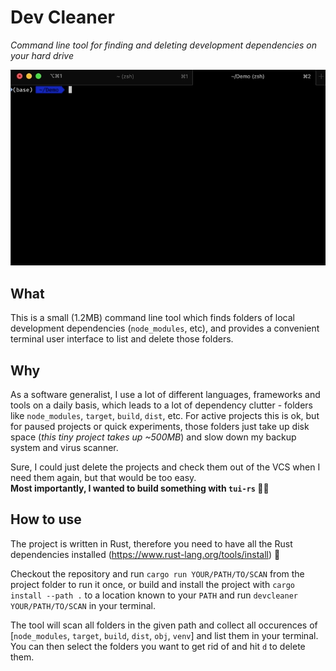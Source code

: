 # Dev Cleaner
*Command line tool for finding and deleting development dependencies on your hard drive*

![Tool Usage Example](./devcleaner.gif)

## What
This is a small (1.2MB) command line tool which finds folders of local development dependencies (`node_modules`, etc), and provides
a convenient terminal user interface to list and delete those folders.

## Why
As a software generalist, I use a lot of different languages, frameworks and tools on a daily basis, which leads to a lot of 
dependency clutter - folders like `node_modules`, `target`, `build`, `dist`, etc.
For active projects this is ok, but for paused projects or quick experiments, those folders just take up disk space (*this tiny project takes up ~500MB*) and slow down my backup system and virus scanner.   

  
Sure, I could just delete the projects and check them out of the VCS when I need them again, but that would be too easy.  
**Most importantly, I wanted to build something with `tui-rs` 🤷‍♂️**

## How to use
The project is written in Rust, therefore you need to have all the Rust dependencies installed (https://www.rust-lang.org/tools/install) 👀

Checkout the repository and run `cargo run YOUR/PATH/TO/SCAN` from the project folder to run it once, or build and install the project with `cargo install --path .` to a location known to your `PATH` and run `devcleaner YOUR/PATH/TO/SCAN` in your terminal.

The tool will scan all folders in the given path and collect all occurences of 
[`node_modules`, `target`, `build`, `dist`, `obj`, `venv`] and list them in your terminal.
You can then select the folders you want to get rid of and hit `d` to delete them.
